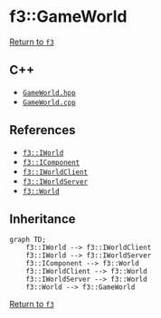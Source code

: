 # f3::GameWorld

[Return to `f3`](/docs/f3.md)

## C++

- [`GameWorld.hpp`](/c++/include/GameWorld.hpp)
- [`GameWorld.cpp`](/c++/source/GameWorld.cpp)

## References

- [`f3::IWorld`](/docs/f3/IWorld.md)
- [`f3::IComponent`](/docs/f3/IComponent.md)
- [`f3::IWorldClient`](/docs/f3/IWorldClient.md)
- [`f3::IWorldServer`](/docs/f3/IWorldServer.md)
- [`f3::World`](/docs/f3/World.md)

## Inheritance

```mermaid
graph TD;
    f3::IWorld --> f3::IWorldClient
    f3::IWorld --> f3::IWorldServer
    f3::IComponent --> f3::World
    f3::IWorldClient --> f3::World
    f3::IWorldServer --> f3::World
    f3::World --> f3::GameWorld
```

[Return to `f3`](/docs/f3.md)